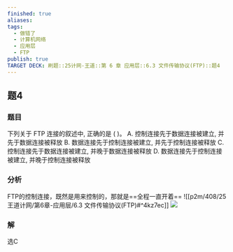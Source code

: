 ```yaml
---
finished: true
aliases: 
tags:
  - 做错了
  - 计算机网络
  - 应用层
  - FTP
publish: true
TARGET DECK: 刷题::25计网-王道::第 6 章 应用层::6.3 文件传输协议(FTP)::题4
---
```


## 题4
### 题目
下列关于 FTP 连接的叙述中, 正确的是 ( )。
A. 控制连接先于数据连接被建立, 并先于数据连接被释放
B. 数据连接先于控制连接被建立, 并先于控制连接被释放
C. 控制连接先于数据连接被建立, 并晚于数据连接被释放
D. 数据连接先于控制连接被建立, 并晚于控制连接被释放
### 分析
FTP的控制连接，既然是用来控制的，那就是==全程一直开着== 
![[p2m/408/25王道计网/第6章-应用层/6.3 文件传输协议(FTP)#^4kz7ec]]
![](https://img.hwenyi.tech/202404151904159.webp)
### 解
选C 



